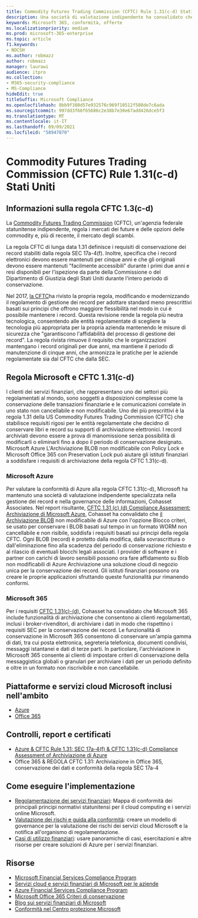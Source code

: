```yaml
---
title: Commodity Futures Trading Commission (CFTC) Rule 1.31(c-d) Stati Uniti
description: Una società di valutazione indipendente ha convalidato che Azure e Office 365 possono aiutare le società finanziarie a soddisfare i requisiti di conservazione dei record e di archiviazione non modificabili della regola CFTC 1.31.
keywords: Microsoft 365, conformità, offerte
ms.localizationpriority: medium
ms.prod: microsoft-365-enterprise
ms.topic: article
f1.keywords:
- NOCSH
ms.author: robmazz
author: robmazz
manager: laurawi
audience: itpro
ms.collection:
- M365-security-compliance
- MS-Compliance
hideEdit: true
titleSuffix: Microsoft Compliance
ms.openlocfilehash: 8bb9f380d57e932576c969f10512f508de7c6ada
ms.sourcegitcommit: 997dd3f66f65686c2e38b7e30e67add426dce5f3
ms.translationtype: MT
ms.contentlocale: it-IT
ms.lasthandoff: 09/09/2021
ms.locfileid: "58947870"
---
```

# <a name="commodity-futures-trading-commission-cftc-rule-131c-d-united-states"></a>Commodity Futures Trading Commission (CFTC) Rule 1.31(c-d) Stati Uniti

## <a name="about-cftc-rule-13c-d"></a>Informazioni sulla regola CFTC 1.3(c-d)

La [Commodity Futures Trading Commission](https://www.cftc.gov/) (CFTC), un'agenzia federale statunitense indipendente, regola i mercati dei future e delle opzioni delle commodity e, più di recente, il mercato degli scambi.  
  
La regola CFTC di lunga data 1.31 definisce i requisiti di conservazione dei record stabiliti dalla regola SEC 17a-4(f). Inoltre, specifica che i record elettronici devono essere mantenuti per cinque anni e che gli originali devono essere mantenuti "facilmente accessibili" durante i primi due anni e resi disponibili per l'ispezione da parte della Commissione o del Dipartimento di Giustizia degli Stati Uniti durante l'intero periodo di conservazione.  
  
Nel 2017, [la CFTC](https://www.cftc.gov/sites/default/files/idc/groups/public/@lrfederalregister/documents/file/2017-11014a.pdf)ha rivisto la propria regola, modificando e modernizzando il regolamento di gestione dei record per adottare standard meno prescrittivi basati sui principi che offrono maggiore flessibilità nel modo in cui è possibile mantenere i record. Questa revisione rende la regola più neutra tecnologica, consentendo alle entità regolamentate di scegliere la tecnologia più appropriata per la propria azienda mantenendo le misure di sicurezza che "garantiscono l'affidabilità del processo di gestione dei record". La regola rivista rimuove il requisito che le organizzazioni mantengano i record originali per due anni, ma mantiene il periodo di manutenzione di cinque anni, che armonizza le pratiche per le aziende regolamentate sia dal CFTC che dalla SEC.

## <a name="microsoft-and-cftc-rule-131c-d"></a>Regola Microsoft e CFTC 1.31(c-d)

I clienti dei servizi finanziari, che rappresentano uno dei settori più regolamentati al mondo, sono soggetti a disposizioni complesse come la conservazione delle transazioni finanziarie e le comunicazioni correlate in uno stato non cancellabile e non modificabile. Uno dei più prescrittivi è la regola 1.31 della US Commodity Futures Trading Commission (CFTC) che stabilisce requisiti rigosi per le entità regolamentate che decidno di conservare libri e record su supporti di archiviazione elettronici. I record archiviati devono essere a prova di manomissione senza possibilità di modificarli o eliminarli fino a dopo il periodo di conservazione designato. Microsoft Azure L'Archiviazione BLOB non modificabile con Policy Lock e Microsoft Office 365 con Preservation Lock può aiutare gli istituti finanziari a soddisfare i requisiti di archiviazione della regola CFTC 1.31(c-d).

### <a name="microsoft-azure"></a>Microsoft Azure

Per valutare la conformità di Azure alla regola CFTC 1.31(c-d), Microsoft ha mantenuto una società di valutazione indipendente specializzata nella gestione dei record e nella governance delle informazioni, Cohasset Associates. Nel report risultante, [CFTC 1.31 (c) (d) Compliance Assessment: Archiviazione di Microsoft Azure](https://azure.microsoft.com/resources/azure-immutable-storage-assessment-for-sec-17a-4f-by-cohasset/), Cohasset ha convalidato che [il Archiviazione BLOB](/azure/storage/blobs/storage-blob-immutable-storage) non modificabile di Azure con l'opzione Blocco criteri, se usato per conservare i BLOB basati sul tempo in un formato WORM non cancellabile e non risibile, soddisfa i requisiti basati sui principi della regola CFTC. Ogni BLOB (record) è protetto dalla modifica, dalla sovrascrittura o dall'eliminazione fino alla scadenza del periodo di conservazione richiesto e al rilascio di eventuali blocchi legali associati. I provider di software e i partner con carichi di lavoro sensibili possono ora fare affidamento su Blob non modificabili di Azure Archiviazione una soluzione cloud di negozio unica per la conservazione dei record. Gli istituti finanziari possono ora creare le proprie applicazioni sfruttando queste funzionalità pur rimanendo conformi.

### <a name="microsoft-365"></a>Microsoft 365

Per i requisiti [CFTC 1.31(c)-(d),](/microsoft-365/compliance/retention-regulatory-requirements#sec-17a-4f-finra-4511c-and-cftc-131c-d) Cohasset ha convalidato che Microsoft 365 include funzionalità di archiviazione che consentono ai clienti regolamentati, inclusi i broker-rivenditori, di archiviare i dati in modo che rispettino i requisiti SEC per la conservazione dei record. Le funzionalità di conservazione in Microsoft 365 consentono di conservare un'ampia gamma di dati, tra cui posta elettronica, segreteria telefonica, documenti condivisi, messaggi istantanei e dati di terze parti. In particolare, l'archiviazione in Microsoft 365 consente ai clienti di impostare criteri di conservazione della messaggistica globali o granulari per archiviare i dati per un periodo definito e oltre in un formato non riscrivibile e non cancellabile.

## <a name="microsoft-in-scope-cloud-platforms--services"></a>Piattaforme e servizi cloud Microsoft inclusi nell'ambito

- [Azure](https://aka.ms/AzureCompliance)
- [Office 365](https://aka.ms/o365-compliance-framework)

## <a name="audits-reports-and-certificates"></a>Controlli, report e certificati

- [Azure & CFTC Rule 1.31: SEC 17a-4(f) & CFTC 1.31(c-d) Compliance Assessment of Archiviazione di Azure](https://azure.microsoft.com/resources/azure-immutable-storage-assessment-for-sec-17a-4f-by-cohasset/)
- Office 365 & REGOLA CFTC 1.31: Archiviazione in Office 365, conservazione dei dati e conformità della regola SEC 17a-4

## <a name="how-to-implement"></a>Come eseguire l'implementazione

- [Regolamentazione dei servizi finanziari](https://servicetrust.microsoft.com/ViewPage/TrustDocuments?command=Download&downloadType=Document&downloadId=5b483567-00b0-4d86-96ae-ee887dadb61c&docTab=6d000410-c9e9-11e7-9a91-892aae8839ad_Compliance_Guides): Mappa di conformità dei principali principi normativi statunitensi per il cloud computing e i servizi online Microsoft.
- [Valutazione dei rischi e guida alla conformità](https://aka.ms/RiskGovernanceGuide): creare un modello di governance per la valutazione dei rischi dei servizi cloud Microsoft e la notifica all'organismo di regolamentazione.
- [Casi di utilizzo finanziari](/azure/industry/financial/): usare panoramiche di casi, esercitazioni e altre risorse per creare soluzioni di Azure per i servizi finanziari.

## <a name="resources"></a>Risorse

- [Microsoft Financial Services Compliance Program](https://aka.ms/FSCP-Print)
- [Servizi cloud e servizi finanziari di Microsoft per le aziende](https://www.microsoft.com/trustcenter/cloudservices/financialservices)
- [Azure Financial Services Compliance Program](https://azure.microsoft.com/resources/videos/azurecon-2015-financial-services-compliance-in-azure/)
- [Microsoft Office 365 Criteri di conservazione](/office365/securitycompliance/retention-policies)
- [Blog sui servizi finanziari di Microsoft](https://techcommunity.microsoft.com/t5/Financial-Services-Blog/bg-p/FinancialServicesBlog)
- [Conformità nel Centro protezione Microsoft](https://www.microsoft.com/trust-center/compliance/compliance-overview)
